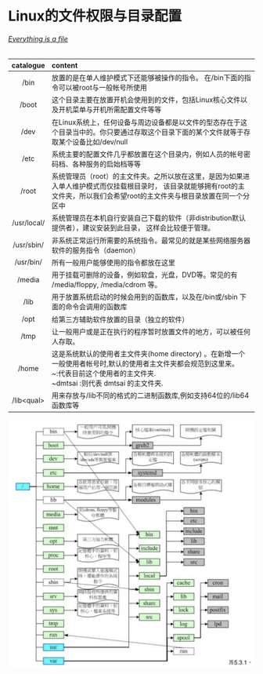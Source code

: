 # Linux的文件权限与目录配置
###### [Everything is a file](https://youtu.be/dQw4w9WgXcQ)
|  catalogue  | content                                                                                                                  |
|:-----------:|:-------------------------------------------------------------------------------------------------------------------------|
|    /bin     | 放置的是在单人维护模式下还能够被操作的指令。 在/bin下面的指令可以被root与一般帐号所使用                                                                         |
|    /boot    | 这个目录主要在放置开机会使用到的文件，包括Linux核心文件以及开机菜单与开机所需配置文件等等                                                                          |
|    /dev     | 在Linux系统上，任何设备与周边设备都是以文件的型态存在于这个目录当中的。你只要通过存取这个目录下面的某个文件就等于存取某个设备比如/dev/null                                             |
|    /etc     | 系统主要的配置文件几乎都放置在这个目录内，例如人员的帐号密码档、各种服务的启始档等等                                                                               |
|    /root    | 系统管理员（root）的主文件夹。之所以放在这里，是因为如果进入单人维护模式而仅挂载根目录时， 该目录就能够拥有root的主文件夹，所以我们会希望root的主文件夹与根目录放置在同一个分区中                          |
| /usr/local/ | 系统管理员在本机自行安装自己下载的软件（非distribution默认提供者），建议安装到此目录， 这样会比较便于管理。                                                             |
| /usr/sbin/  | 非系统正常运行所需要的系统指令。最常见的就是某些网络服务器软件的服务指令（daemon）                                                                             |
|  /usr/bin/  | 所有一般用户能够使用的指令都放在这里                                                                                                       |
|   /media    | 用于挂载可删除的设备，例如软盘，光盘，DVD等。常见的有 /media/floppy, /media/cdrom 等。                                                              |
|    /lib     | 用于放置系统启动的时候会用到的函数库，以及在/bin或/sbin 下面的命令会调用的函数库                                                                            |
|    /opt     | 给第三方辅助软件放置的目录（独立的软件）                                                                                                     |
|    /tmp     | 让一般用户或是正在执行的程序暂时放置文件的地方，可以被任何人存取。                                                                                        |
|    /home    | 这是系统默认的使用者主文件夹(home directory) 。在新增一个一般使用者帐号时,默认的使用者主文件夹都会规范到这里来。<br/> ~:代表目前这个使用者的主文件夹. <br/>~dmtsai :则代表 dmtsai 的主文件夹. | 
| /lib\<qual> | 用来存放与/lib不同的格式的二进制函数库,例如支持64位的/lib64函数库等                                                                                 |

![](https://github.com/LiMuma/Yungu-Highschool-G12-Cloud-Computing-Notebook-2025/blob/main/Image/DD6808A1-CB3B-4EF7-A28E-94855C52D75D.png?raw=true)
